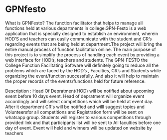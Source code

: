 # GPNfesto
What is GPNFesto?
The function facilitator that helps to manage all functions held at various departments in college.GPN-Festo is a web application that is specially designed to establish an environment, wherein HOD’S and teachers can easily communicate with the student and CR’s regarding events that are being held at department.The project will bring the entire manual process of function facilitation online. The main purpose of this project is to simplify the process of handling each event by providing a web interface for HOD’s, teachers and students. The GPN-FESTO the College Function Facilitating Software will definitely going to reduce all the problems which are faced by the HOD’s , Faculties, CR’s and Students while organizing the event/function successfully. And also it will help to maintain the proper records of the events/functions held for future reference.

Description :
Head Of Depratment(HOD) will be notified about upcoming event before 10 days event.
Head of depratment will organize event accordingly and will select competitions which will be held at event day.
After it department CR's will be notified and willl suggest topics and Volunteersfor all competitions and Registration form will be sent on whatsapp group.
Students will register to various competitions through provided link and that participants list will be sent to All faculties before one day of event.
Event will held and winners will be updated on website by teachers
